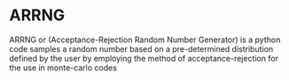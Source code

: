 # ARRNG
ARRNG or (Acceptance-Rejection Random Number Generator) is a python code samples a random number based on a pre-determined distribution defined by the user by employing the method of acceptance-rejection for the use in monte-carlo codes
